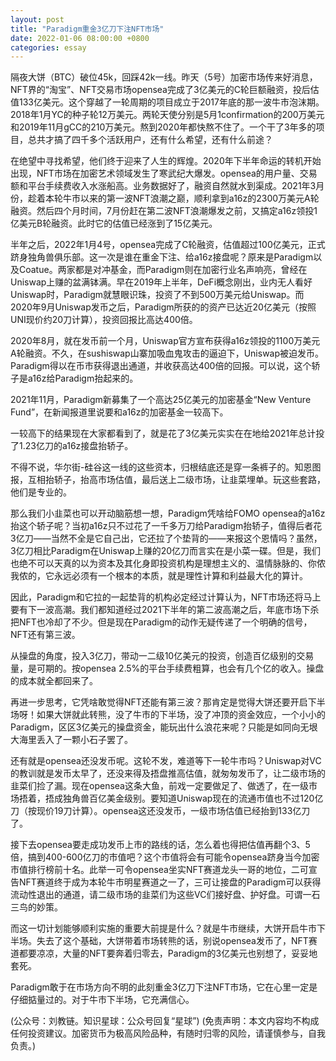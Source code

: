 ```yaml
---
layout: post
title: "Paradigm重金3亿刀下注NFT市场"
date: 2022-01-06 08:00:00 +0800
categories: essay
---
```


隔夜大饼（BTC）破位45k，回踩42k一线。昨天（5号）加密市场传来好消息，NFT界的“淘宝”、NFT交易市场opensea完成了3亿美元的C轮巨额融资，投后估值133亿美元。这个穿越了一轮周期的项目成立于2017年底的那一波牛市泡沫期。2018年1月YC的种子轮12万美元。两轮天使分别是5月1confirmation的200万美元和2019年11月gCC的210万美元。熬到2020年都快熬不住了。一个干了3年多的项目，总共才搞了四千多个活跃用户，还有什么希望，还有什么前途？

在绝望中寻找希望，他们终于迎来了人生的辉煌。2020年下半年命运的转机开始出现，NFT市场在加密艺术领域发生了寒武纪大爆发。opensea的用户量、交易额和平台手续费收入水涨船高。业务数据好了，融资自然就水到渠成。2021年3月份，趁着本轮牛市以来的第一波NFT浪潮之巅，顺利拿到a16z的2300万美元A轮融资。然后四个月时间，7月份赶在第二波NFT浪潮爆发之前，又搞定a16z领投1亿美元B轮融资。此时它的估值已经涨到了15亿美元。

半年之后，2022年1月4号，opensea完成了C轮融资，估值超过100亿美元，正式跻身独角兽俱乐部。这一次是谁在重金下注、给a16z接盘呢？原来是Paradigm以及Coatue。两家都是对冲基金，而Paradigm则在加密行业名声响亮，曾经在Uniswap上赚的盆满钵满。早在2019年上半年，DeFi概念刚出，业内无人看好Uniswap时，Paradigm就慧眼识珠，投资了不到500万美元给Uniswap。而2020年9月Uniswap发币之后，Paradigm所获的的资产已达近20亿美元（按照UNI现价约20刀计算），投资回报比高达400倍。

2020年8月，就在发币前一个月，Uniswap官方宣布获得a16z领投的1100万美元A轮融资。不久，在sushiswap山寨加吸血鬼攻击的逼迫下，Uniswap被迫发币。Paradigm得以在币市获得退出通道，并收获高达400倍的回报。可以说，这个轿子是a16z给Paradigm抬起来的。

2021年11月，Paradigm新募集了一个高达25亿美元的加密基金“New Venture Fund”，在新闻报道里说要和a16z的加密基金一较高下。

一较高下的结果现在大家都看到了，就是花了3亿美元实实在在地给2021年总计投了1.23亿刀的a16z接盘抬轿子。

不得不说，华尔街-硅谷这一线的这些资本，归根结底还是穿一条裤子的。知恩图报，互相抬轿子，抬高市场估值，最后送上二级市场，让韭菜埋单。玩这些套路，他们是专业的。

那么我们小韭菜也可以开动脑筋想一想，Paradigm凭啥给FOMO opensea的a16z抬这个轿子呢？当初a16z只不过花了一千多万刀给Paradigm抬轿子，值得后者花3亿刀——当然不全是它自己出，它还拉了个垫背的——来报这个恩情吗？虽然，3亿刀相比Paradigm在Uniswap上赚的20亿刀而言实在是小菜一碟。但是，我们也绝不可以天真的以为资本及其化身即投资机构是理想主义的、温情脉脉的、你侬我侬的，它永远必须有一个根本的本质，就是理性计算和利益最大化的算计。

因此，Paradigm和它拉的一起垫背的机构必定经过计算认为，NFT市场还将马上要有下一波高潮。我们都知道经过2021下半年的第二波高潮之后，年底市场下杀把NFT也冷却了不少。但是现在Paradigm的动作无疑传递了一个明确的信号，NFT还有第三波。

从操盘的角度，投入3亿刀，带动一二级10亿美元的投资，创造百亿级别的交易量，是可期的。按opensea 2.5%的平台手续费粗算，也会有几个亿的收入。操盘的成本就全都回来了。

再进一步思考，它凭啥敢觉得NFT还能有第三波？那肯定是觉得大饼还要开启下半场呀！如果大饼就此转熊，没了牛市的下半场，没了冲顶的资金效应，一个小小的Paradigm，区区3亿美元的操盘资金，能玩出什么浪花来呢？只能是如同向无垠大海里丢入了一颗小石子罢了。

还有就是opensea还没发币呢。这轮不发，难道等下一轮牛市吗？Uniswap对VC的教训就是发币太早了，还没来得及捂盘推高估值，就匆匆发币了，让二级市场的韭菜们捡了漏。现在opensea这条大鱼，前戏一定要做足了、做透了，在一级市场捂着，捂成独角兽百亿美金级别。要知道Uniswap现在的流通市值也不过120亿刀（按现价19刀计算）。opensea这还没发币，一级市场估值已经抬到133亿刀了。

接下去opensea要走成功发币上市的路线的话，怎么着也得把估值再翻个3、5倍，搞到400-600亿刀的市值吧？这个市值将会有可能令opensea跻身当今加密市值排行榜前十名。此举一可令opensea坐实NFT赛道龙头一哥的地位，二可宣告NFT赛道终于成为本轮牛市明星赛道之一了，三可让接盘的Paradigm可以获得流动性退出的通道，请二级市场的韭菜们为这些VC们接好盘、护好盘。可谓一石三鸟的妙策。

而这一切计划能够顺利实施的重要大前提是什么？就是牛市继续，大饼开启牛市下半场。失去了这个基础，大饼带着市场转熊的话，别说opensea发币了，NFT赛道都要凉凉，大量的NFT要奔着归零去，Paradigm的3亿美元也别想了，妥妥地套死。

Paradigm敢于在市场方向不明的此刻重金3亿刀下注NFT市场，它在心里一定是仔细掂量过的。对于牛市下半场，它充满信心。

(公众号：刘教链。知识星球：公众号回复“星球”)
(免责声明：本文内容均不构成任何投资建议。加密货币为极高风险品种，有随时归零的风险，请谨慎参与，自我负责。)